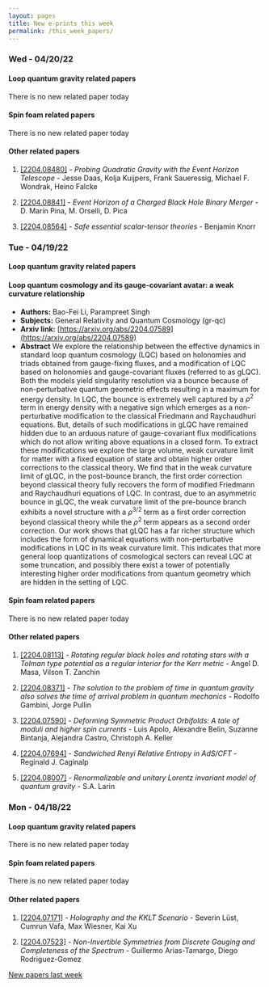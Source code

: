 ```yaml
---
layout: pages
title: New e-prints this week
permalink: /this_week_papers/
---
```




### Wed - 04/20/22

#### Loop quantum gravity related papers

There is no new related paper today 

#### Spin foam related papers

There is no new related paper today 



#### Other related papers

1. [[2204.08480]](https://arxiv.org/abs/2204.08480) - *Probing Quadratic Gravity with the Event Horizon Telescope* - Jesse Daas, Kolja Kuijpers, Frank Saueressig, Michael F. Wondrak, Heino Falcke

1. [[2204.08841]](https://arxiv.org/abs/2204.08841) - *Event Horizon of a Charged Black Hole Binary Merger* - D. Marín Pina, M. Orselli, D. Pica

1. [[2204.08564]](https://arxiv.org/abs/2204.08564) - *Safe essential scalar-tensor theories* - Benjamin Knorr



### Tue - 04/19/22

#### Loop quantum gravity related papers

#### **Loop quantum cosmology and its gauge-covariant avatar: a weak curvature  relationship**
 - **Authors:** Bao-Fei Li, Parampreet Singh
 - **Subjects:** General Relativity and Quantum Cosmology (gr-qc)
 - **Arxiv link:** [https://arxiv.org/abs/2204.07589](https://arxiv.org/abs/2204.07589)
 - **Abstract**
 We explore the relationship between the effective dynamics in standard loop quantum cosmology (LQC) based on holonomies and triads obtained from gauge-fixing fluxes, and a modification of LQC based on holonomies and gauge-covariant fluxes (referred to as gLQC). Both the models yield singularity resolution via a bounce because of non-perturbative quantum geometric effects resulting in a maximum for energy density. In LQC, the bounce is extremely well captured by a $\rho^2$ term in energy density with a negative sign which emerges as a non-perturbative modification to the classical Friedmann and Raychaudhuri equations. But, details of such modifications in gLQC have remained hidden due to an arduous nature of gauge-covariant flux modifications which do not allow writing above equations in a closed form. To extract these modifications we explore the large volume, weak curvature limit for matter with a fixed equation of state and obtain higher order corrections to the classical theory. We find that in the weak curvature limit of gLQC, in the post-bounce branch, the first order correction beyond classical theory fully recovers the form of modified Friedmann and Raychaudhuri equations of LQC. In contrast, due to an asymmetric bounce in gLQC, the weak curvature limit of the pre-bounce branch exhibits a novel structure with a $\rho^{3/2}$ term as a first order correction beyond classical theory while the $\rho^2$ term appears as a second order correction. Our work shows that gLQC has a far richer structure which includes the form of dynamical equations with non-perturbative modifications in LQC in its weak curvature limit. This indicates that more general loop quantizations of cosmological sectors can reveal LQC at some truncation, and possibly there exist a tower of potentially interesting higher order modifications from quantum geometry which are hidden in the setting of LQC. 

#### Spin foam related papers

There is no new related paper today 



#### Other related papers

1. [[2204.08113]](https://arxiv.org/abs/2204.08113) - *Rotating regular black holes and rotating stars with a Tolman type  potential as a regular interior for the Kerr metric* - Angel D. Masa, Vilson T. Zanchin

1. [[2204.08371]](https://arxiv.org/abs/2204.08371) - *The solution to the problem of time in quantum gravity also solves the  time of arrival problem in quantum mechanics* - Rodolfo Gambini, Jorge Pullin

1. [[2204.07590]](https://arxiv.org/abs/2204.07590) - *Deforming Symmetric Product Orbifolds: A tale of moduli and higher spin  currents* - Luis Apolo, Alexandre Belin, Suzanne Bintanja, Alejandra Castro, Christoph A. Keller

1. [[2204.07694]](https://arxiv.org/abs/2204.07694) - *Sandwiched Renyi Relative Entropy in AdS/CFT* - Reginald J. Caginalp

1. [[2204.08007]](https://arxiv.org/abs/2204.08007) - *Renormalizable and unitary Lorentz invariant model of quantum gravity* - S.A. Larin



### Mon - 04/18/22

#### Loop quantum gravity related papers

There is no new related paper today 

#### Spin foam related papers

There is no new related paper today 



#### Other related papers

1. [[2204.07171]](https://arxiv.org/abs/2204.07171) - *Holography and the KKLT Scenario* - Severin Lüst, Cumrun Vafa, Max Wiesner, Kai Xu

1. [[2204.07523]](https://arxiv.org/abs/2204.07523) - *Non-Invertible Symmetries from Discrete Gauging and Completeness of the  Spectrum* - Guillermo Arias-Tamargo, Diego Rodriguez-Gomez






[New papers last week]({{site.url}}/archived/weekly/pre-prints/2022/04/18/archived_weekly_papers.html)